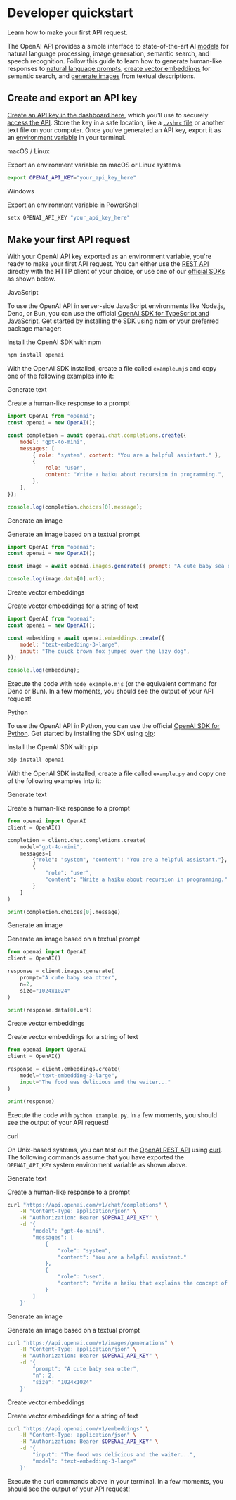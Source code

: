 Developer quickstart
====================

Learn how to make your first API request.

The OpenAI API provides a simple interface to state-of-the-art AI [models](/docs/models) for natural language processing, image generation, semantic search, and speech recognition. Follow this guide to learn how to generate human-like responses to [natural language prompts](/docs/guides/text-generation), [create vector embeddings](/docs/guides/embeddings) for semantic search, and [generate images](/docs/guides/images) from textual descriptions.

Create and export an API key
----------------------------

[Create an API key in the dashboard here](/api-keys), which you’ll use to securely [access the API](/docs/api-reference/authentication). Store the key in a safe location, like a [`.zshrc` file](https://www.freecodecamp.org/news/how-do-zsh-configuration-files-work/) or another text file on your computer. Once you’ve generated an API key, export it as an [environment variable](https://en.wikipedia.org/wiki/Environment_variable) in your terminal.

macOS / Linux

Export an environment variable on macOS or Linux systems

```bash
export OPENAI_API_KEY="your_api_key_here"
```

Windows

Export an environment variable in PowerShell

```bash
setx OPENAI_API_KEY "your_api_key_here"
```

Make your first API request
---------------------------

With your OpenAI API key exported as an environment variable, you're ready to make your first API request. You can either use the [REST API](/docs/api-reference) directly with the HTTP client of your choice, or use one of our [official SDKs](/docs/libraries) as shown below.

JavaScript

To use the OpenAI API in server-side JavaScript environments like Node.js, Deno, or Bun, you can use the official [OpenAI SDK for TypeScript and JavaScript](https://github.com/openai/openai-node). Get started by installing the SDK using [npm](https://www.npmjs.com/) or your preferred package manager:

Install the OpenAI SDK with npm

```bash
npm install openai
```

With the OpenAI SDK installed, create a file called `example.mjs` and copy one of the following examples into it:

Generate text

Create a human-like response to a prompt

```javascript
import OpenAI from "openai";
const openai = new OpenAI();

const completion = await openai.chat.completions.create({
    model: "gpt-4o-mini",
    messages: [
        { role: "system", content: "You are a helpful assistant." },
        {
            role: "user",
            content: "Write a haiku about recursion in programming.",
        },
    ],
});

console.log(completion.choices[0].message);
```

Generate an image

Generate an image based on a textual prompt

```javascript
import OpenAI from "openai";
const openai = new OpenAI();

const image = await openai.images.generate({ prompt: "A cute baby sea otter" });

console.log(image.data[0].url);
```

Create vector embeddings

Create vector embeddings for a string of text

```javascript
import OpenAI from "openai";
const openai = new OpenAI();

const embedding = await openai.embeddings.create({
    model: "text-embedding-3-large",
    input: "The quick brown fox jumped over the lazy dog",
});

console.log(embedding);
```

Execute the code with `node example.mjs` (or the equivalent command for Deno or Bun). In a few moments, you should see the output of your API request!

Python

To use the OpenAI API in Python, you can use the official [OpenAI SDK for Python](https://github.com/openai/openai-python). Get started by installing the SDK using [pip](https://pypi.org/project/pip/):

Install the OpenAI SDK with pip

```bash
pip install openai
```

With the OpenAI SDK installed, create a file called `example.py` and copy one of the following examples into it:

Generate text

Create a human-like response to a prompt

```python
from openai import OpenAI
client = OpenAI()

completion = client.chat.completions.create(
    model="gpt-4o-mini",
    messages=[
        {"role": "system", "content": "You are a helpful assistant."},
        {
            "role": "user",
            "content": "Write a haiku about recursion in programming."
        }
    ]
)

print(completion.choices[0].message)
```

Generate an image

Generate an image based on a textual prompt

```python
from openai import OpenAI
client = OpenAI()

response = client.images.generate(
    prompt="A cute baby sea otter",
    n=2,
    size="1024x1024"
)

print(response.data[0].url)
```

Create vector embeddings

Create vector embeddings for a string of text

```python
from openai import OpenAI
client = OpenAI()

response = client.embeddings.create(
    model="text-embedding-3-large",
    input="The food was delicious and the waiter..."
)

print(response)
```

Execute the code with `python example.py`. In a few moments, you should see the output of your API request!

curl

On Unix-based systems, you can test out the [OpenAI REST API](/docs/api-reference) using [curl](https://curl.se/). The following commands assume that you have exported the `OPENAI_API_KEY` system environment variable as shown above.

Generate text

Create a human-like response to a prompt

```bash
curl "https://api.openai.com/v1/chat/completions" \
    -H "Content-Type: application/json" \
    -H "Authorization: Bearer $OPENAI_API_KEY" \
    -d '{
        "model": "gpt-4o-mini",
        "messages": [
            {
                "role": "system",
                "content": "You are a helpful assistant."
            },
            {
                "role": "user",
                "content": "Write a haiku that explains the concept of recursion."
            }
        ]
    }'
```

Generate an image

Generate an image based on a textual prompt

```bash
curl "https://api.openai.com/v1/images/generations" \
    -H "Content-Type: application/json" \
    -H "Authorization: Bearer $OPENAI_API_KEY" \
    -d '{
        "prompt": "A cute baby sea otter",
        "n": 2,
        "size": "1024x1024"
    }'
```

Create vector embeddings

Create vector embeddings for a string of text

```bash
curl "https://api.openai.com/v1/embeddings" \
    -H "Content-Type: application/json" \
    -H "Authorization: Bearer $OPENAI_API_KEY" \
    -d '{
        "input": "The food was delicious and the waiter...",
        "model": "text-embedding-3-large"
    }'
```

Execute the curl commands above in your terminal. In a few moments, you should see the output of your API request!


